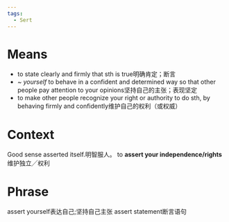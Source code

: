 ```yaml
---
tags:
  - Sert
---
```

# Means
- to state clearly and firmly that sth is true明确肯定；断言
- *~ yourself* to behave in a confident and determined way so that other people pay attention to your opinions坚持自己的主张；表现坚定
- to make other people recognize your right or authority to do sth, by behaving firmly and confidently维护自己的权利（或权威）
# Context
Good sense asserted itself.明智服人。
to **assert your independence/rights** 维护独立╱权利
# Phrase
assert yourself表达自己;坚持自己主张
assert statement断言语句